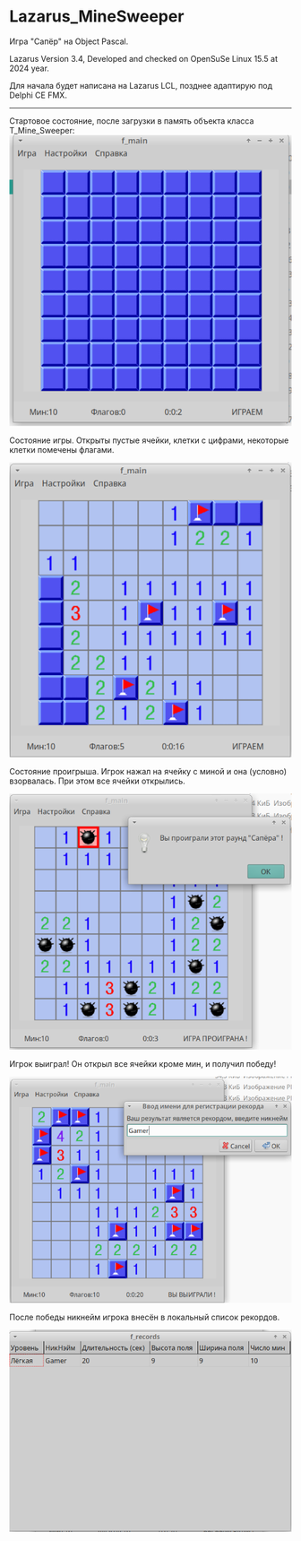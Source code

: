 # Lazarus_MineSweeper
Игра "Сапёр" на Object Pascal.

Lazarus Version 3.4, Developed and checked on OpenSuSe Linux 15.5 at 2024 year.

Для начала будет написана на Lazarus LCL, позднее адаптирую под Delphi CE FMX.

_______________________________________________________________________________


Стартовое состояние, после загрузки в память объекта класса T_Mine_Sweeper:
![alt text](https://github.com/adm-academic/Lazarus_MineSweeper/blob/main/screenshots/start.png?raw=true)


Состояние игры. Открыты пустые ячейки, клетки с цифрами, некоторые клетки помечены флагами.

![alt text](https://github.com/adm-academic/Lazarus_MineSweeper/blob/main/screenshots/play.png?raw=true)


Состояние проигрыша. Игрок нажал на ячейку с миной и она (условно) взорвалась. При этом все ячейки открылись.

![alt text](https://github.com/adm-academic/Lazarus_MineSweeper/blob/main/screenshots/lose.png?raw=true)


Игрок выиграл! Он открыл все ячейки кроме мин, и получил победу!

![alt text](https://github.com/adm-academic/Lazarus_MineSweeper/blob/main/screenshots/win.png?raw=true)

После победы никнейм игрока внесён в локальный список рекордов.

![alt text](https://github.com/adm-academic/Lazarus_MineSweeper/blob/main/screenshots/records.png?raw=true)

